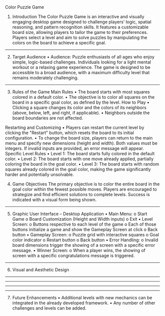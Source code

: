 Color Puzzle Game

1. Introduction
The Color Puzzle Game is an interactive and visually engaging desktop game designed to challenge players’ logic, spatial reasoning, and pattern recognition skills. It features a customizable board size, allowing players to tailor the game to their preferences. Players select a level and aim to solve puzzles by manipulating the colors on the board to achieve a specific goal.
________________________________________
2. Target Audience
•	Audience: Puzzle enthusiasts of all ages who enjoy simple, logic-based challenges. Individuals looking for a light mental workout or a relaxing game experience.
The game is designed to be accessible to a broad audience, with a maximum difficulty level that remains moderately challenging.
________________________________________
3. Rules of the Game
Main Rules
•	The board starts with most squares colored in a default color.
•	The objective is to color all squares on the board in a specific goal color, as defined by the level.
How to Play
•	Clicking a square changes its color and the colors of its neighbors (above, below, left, and right, if applicable).
•	Neighbors outside the board boundaries are not affected.

Restarting and Customizing
•	Players can restart the current level by clicking the "Restart" button, which resets the board to its initial configuration.
•	To change the board size, players can return to the main menu and specify new dimensions (height and width). Both values must be integers. If invalid inputs are provided, an error message will appear.
Specific Level Rules
•	Level 1: The board starts fully colored in the default color.
•	Level 2: The board starts with one move already applied, partially coloring the board in the goal color.
•	Level 3: The board starts with random squares already colored in the goal color, making the game significantly harder and potentially unsolvable.

4. Game Objectives
The primary objective is to color the entire board in the goal color within the fewest possible moves. Players are encouraged to strategize and find efficient solutions to complete levels. Success is indicated with a visual form being shown.
________________________________________
5. Graphic User Interface – Desktop Application
•	Main Menu:
o	Start Game
o	Board Customization (Height and Width inputs)
o	Exit
•	Level Screen:
o	Buttons respective to each level of the game
o	Each of those buttons initialize a game and show the Gameplay Screen at click
o	Back button
•	Gameplay Screen:
o	Puzzle grid with interactive squares
o	Goal color indicator
o	Restart button
o	Back button
•	Error Handling:
o	Invalid board dimensions trigger the showing of a screen with a specific error message.
•	Winner Screen:
o	When a player wins, the showing of screen with a specific congratulations message is triggered.

________________________________________

6. Visual and Aesthetic Design
________________________________________
________________________________________
________________________________________
________________________________________
7. Future Enhancements
•	Additional levels with new mechanics can be integrated in the already developed framework.
•	Any number of other challenges and levels can be added.


